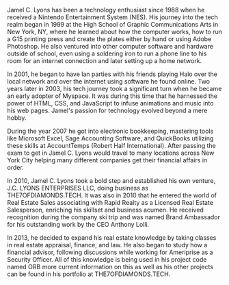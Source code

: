 Jamel C. Lyons has been a technology enthusiast since 1988 when he received a Nintendo Entertainment System (NES). His journey into the tech realm began in 1999 at the High School of Graphic Communications Arts in New York, NY, where he learned about how the computer works, how to run a G15 printing press and create the plates either by hand or using Adobe Photoshop. He also ventured into other computer software and hardware outside of school, even using a soldering iron to run a phone line to his room for an internet connection and later setting up a home network.

In 2001, he began to have lan parties with his friends playing Halo over the local network and over the internet using software he found online. Two years later in 2003, his tech journey took a significant turn when he became an early adopter of Myspace. It was during this time that he harnessed the power of HTML, CSS, and JavaScript to infuse animations and music into his web pages. Jamel's passion for technology evolved beyond a mere hobby. 

During the year 2007 he got into electronic bookkeeping, mastering tools like Microsoft Excel, Sage Accounting Software, and QuickBooks utilizing these skills at AccountTemps (Robert Half International). After passing the exam to get in Jamel C. Lyons would travel to many locations across New York City helping many different companies get their financial affairs in order.

In 2010, Jamel C. Lyons took a bold step and established his own venture, J.C. LYONS ENTERPRISES LLC, doing business as THE7OFDIAMONDS.TECH. It was also in 2010 that he entered the world of Real Estate Sales associating with Rapid Realty as a Licensed Real Estate Salesperson, enriching his skillset and business acumen. He received recognition during the company ski trip and was named Brand Ambassador for his outstanding work by the CEO Anthony Lolli.

In 2013, he decided to expand his real estate knowledge by taking classes in real estate appraisal, finance, and law. He also began to study how a financial advisor, following discussions while working for Ameriprise as a Security Officer. All of this knowledge is being used in his project code named ORB more current information on this as well as his other projects can be found in his portfolio at THE7OFDIAMONDS.TECH.
